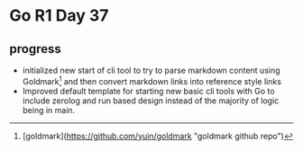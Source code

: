# Go R1 Day 37


## progress

- initialized new start of cli tool to try to parse markdown content using Goldmark[^goldmark] and then convert markdown links into reference style links
- Improved default template for starting new basic cli tools with Go to include zerolog and run based design instead of the majority of logic being in main.

[^goldmark]: [goldmark](https://github.com/yuin/goldmark &#34;goldmark github repo&#34;)

